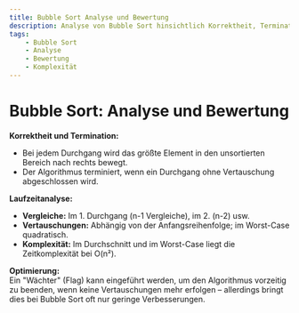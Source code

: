 ```yaml
---
title: Bubble Sort Analyse und Bewertung  
description: Analyse von Bubble Sort hinsichtlich Korrektheit, Termination, Anzahl der Vergleiche und Vertauschungen sowie Laufzeitkomplexität.  
tags:
    - Bubble Sort
    - Analyse
    - Bewertung
    - Komplexität
---
```


# Bubble Sort: Analyse und Bewertung

**Korrektheit und Termination:**  
- Bei jedem Durchgang wird das größte Element in den unsortierten Bereich nach rechts bewegt.  
- Der Algorithmus terminiert, wenn ein Durchgang ohne Vertauschung abgeschlossen wird.

**Laufzeitanalyse:**  
- **Vergleiche:** Im 1. Durchgang (n-1 Vergleiche), im 2. (n-2) usw.  
- **Vertauschungen:** Abhängig von der Anfangsreihenfolge; im Worst-Case quadratisch.  
- **Komplexität:** Im Durchschnitt und im Worst-Case liegt die Zeitkomplexität bei O(n²).

**Optimierung:**  
Ein "Wächter" (Flag) kann eingeführt werden, um den Algorithmus vorzeitig zu beenden, wenn keine Vertauschungen mehr erfolgen – allerdings bringt dies bei Bubble Sort oft nur geringe Verbesserungen.

